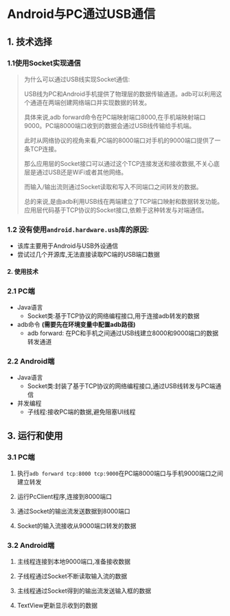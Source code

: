 # Android与PC通过USB通信

## 1. 技术选择

### 1.1使用Socket实现通信

> 为什么可以通过USB线实现Socket通信:
> 
> USB线为PC和Android手机提供了物理层的数据传输通道。adb可以利用这个通道在两端创建网络端口并实现数据的转发。
> 
> 具体来说,adb forward命令在PC端映射端口8000,在手机端映射端口9000。PC端8000端口收到的数据会通过USB线传输给手机端。
> 
> 此时从网络协议的视角来看,PC端的8000端口对手机的9000端口提供了一条TCP连接。
> 
> 那么应用层的Socket接口可以通过这个TCP连接发送和接收数据,不关心底层是通过USB还是WiFi或者其他网络。
> 
> 而输入/输出流则通过Socket读取和写入不同端口之间转发的数据。
> 
> 总的来说,是由adb利用USB线在两端建立了TCP端口映射和数据转发功能。应用层代码基于TCP协议的Socket接口,依赖于这种转发与对端通信。

### 1.2 没有使用`android.hardware.usb`库的原因:

- 该库主要用于Android与USB外设通信
- 尝试过几个开源库,无法直接读取PC端的USB端口数据

#### 2. 使用技术

### 2.1 PC端

- Java语言
  - Socket类:基于TCP协议的网络编程接口,用于连接adb转发的数据
- adb命令 **(需要先在环境变量中配置adb路径)**
  - adb forward: 在PC和手机之间通过USB线建立8000和9000端口的数据转发通道

### 2.2 Android端

- Java语言
  - Socket类:封装了基于TCP协议的网络编程接口,通过USB线转发与PC端通信
- 并发编程
  - 子线程:接收PC端的数据,避免阻塞UI线程

## 3. 运行和使用

### 3.1 PC端

1. 执行`adb forward tcp:8000 tcp:9000`在PC端8000端口与手机9000端口之间建立转发

2. 运行PcClient程序,连接到8000端口

3. 通过Socket的输出流发送数据到8000端口

4. Socket的输入流接收从9000端口转发的数据

### 3.2 Android端

1. 主线程连接到本地9000端口,准备接收数据

2. 子线程通过Socket不断读取输入流的数据

3. 主线程通过Socket得到的输出流发送输入框的数据

4. TextView更新显示收到的数据
